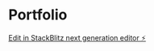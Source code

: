 # Portfolio

[Edit in StackBlitz next generation editor ⚡️](https://stackblitz.com/~/github.com/Yash040/Portfolio)